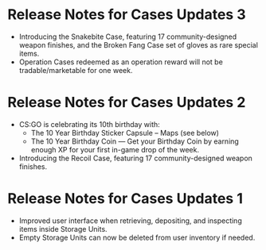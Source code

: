 # Release Notes for Cases Updates 3
-  Introducing the Snakebite Case, featuring 17 community-designed weapon finishes, and the Broken Fang Case set of gloves as rare special items.
- Operation Cases redeemed as an operation reward will not be tradable/marketable for one week.
# Release Notes for Cases Updates 2
- CS:GO is celebrating its 10th birthday with: 
    - The 10 Year Birthday Sticker Capsule – Maps (see below) 
    - The 10 Year Birthday Coin — Get your Birthday Coin by earning enough XP for your first in-game drop of the week.
-  Introducing the Recoil Case, featuring 17 community-designed weapon finishes.
# Release Notes for Cases Updates 1
-  Improved user interface when retrieving, depositing, and inspecting items inside Storage Units.
-  Empty Storage Units can now be deleted from user inventory if needed.